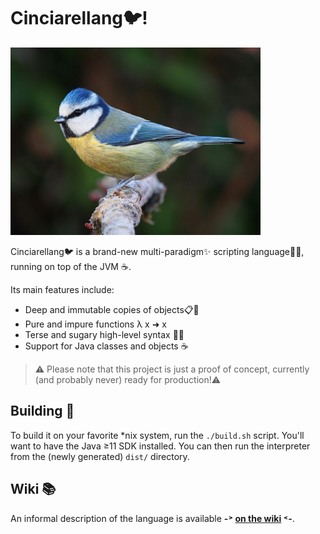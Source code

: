 # Cinciarellang🐦!

<a href="https://en.wikipedia.org/wiki/Eurasian_blue_tit" 
   title="Eurasian blue tit (Cyanistes caeruleus)">
  <img src="./docs/res/cinciarella.jpg" width="400"/>
</a>

Cinciarellang🐦 is a brand-new multi-paradigm✨ scripting language🐱‍💻, running on top of the JVM ☕.

Its main features include:

* Deep and immutable copies of objects📋🧊
* Pure and impure functions λ x ➜ x
* Terse and sugary high-level syntax 🍭🍬
* Support for Java classes and objects ☕


> ⚠️ Please note that this project is just a proof of concept, currently (and probably never) ready for production!⚠️

## Building 🚧
To build it on your favorite *nix system, run the `./build.sh` script. You'll want to have the Java ≥11 SDK installed. You can then run the interpreter from the (newly generated) `dist/` directory.

## Wiki 📚 
An informal description of the language is available **-˃ [on the wiki](./docs/wiki/README.md) ˂-**.
